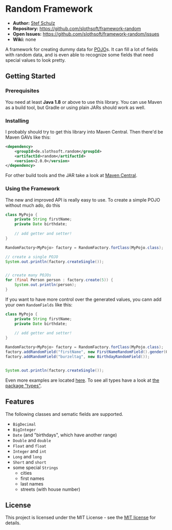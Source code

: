 # Random Framework

- **Author:** [Stef Schulz](mailto:s.schulz@slothsoft.de)
- **Repository:** <https://github.com/slothsoft/framework-random>
- **Open Issues:** <https://github.com/slothsoft/framework-random/issues>
- **Wiki:** none


A framework for creating dummy data for [POJO](https://de.wikipedia.org/wiki/Plain_Old_Java_Object)s. It can fill a lot of fields with random data, and is even able to recognize some fields that need special values to look pretty.

## Getting Started

### Prerequisites

You need at least **Java 1.8** or above to use this library. You can use Maven as a build tool, but Gradle or using plain JARs should work as well.

### Installing

I probably should try to get this library into Maven Central. Then there'd be Maven GAVs like this:

```xml
<dependency>
    <groupId>de.slothsoft.random</groupId>
    <artifactId>random</artifactId>
    <version>2.0.0</version>
</dependency>
```

For other build tools and the JAR take a look at [Maven Central](https://mvnrepository.com/artifact/junit/junit).


### Using the Framework

The new and improved API is really easy to use. To create a simple POJO without much ado, do this

```java
class MyPojo { 
    private String firstName;
    private Date birthdate;
    
    // add getter and setter!
}

RandomFactory<MyPojo> factory = RandomFactory.forClass(MyPojo.class);

// create a single POJO
System.out.println(factory.createSingle());


// create many POJOs
for (final Person person : factory.create(5)) {
    System.out.println(person);
}
```

If you want to have more control over the generated values, you cann add your own `RandomFields` like this:


```java
class MyPojo { 
    private String firstName;
    private Date birthdate;
    
    // add getter and setter!
}

RandomFactory<MyPojo> factory = RandomFactory.forClass(MyPojo.class);
factory.addRandomField("firstName", new FirstNameRandomField().gender(Gender.MALE));
factory.addRandomField("burzeltag", new BirthdayRandomField());


System.out.println(factory.createSingle());
```

Even more examples are located [here](https://github.com/slothsoft/framework-random/tree/master/random-example/src/main/java/de/slothsoft/random/example). To see all types have a look at [the package "types"](https://github.com/slothsoft/framework-random/tree/master/random/src/main/java/de/slothsoft/random/types).


##  Features

The following classes and sematic fields are supported.

- `BigDecimal`
- `BigInteger`
- `Date` (and "birthdays", which have another range)
- `Double` and `double`
- `Float` and `float`
- `Integer` and `int`
- `Long` and `long`
- `Short` and `short`
- some special `Strings`
    * cities
    * first names
    * last names
    * streets (with house number)
    
     
## License

This project is licensed under the MIT License - see the [MIT license](https://opensource.org/licenses/MIT) for details.
